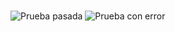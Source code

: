 #
![Prueba pasada](https://github.com/user-attachments/assets/d7903f25-bf43-46a7-96de-3ca5fb741ac0)
![Prueba con error](https://github.com/user-attachments/assets/a235286d-ba8f-48b4-a493-87ba02cebccc)
